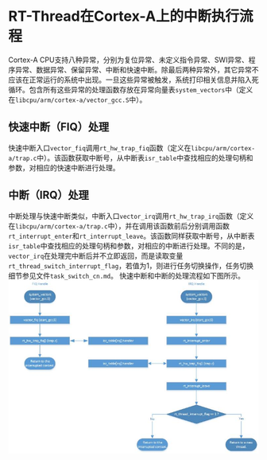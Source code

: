 # RT-Thread在Cortex-A上的中断执行流程
Cortex-A CPU支持八种异常，分别为复位异常、未定义指令异常、SWI异常、程序异常、数据异常、保留异常、中断和快速中断。除最后两种异常外，其它异常不应该在正常运行的系统中出现。一旦这些异常被触发，系统打印相关信息并陷入死循环。包含所有这些异常的处理函数存放在异常向量表`system_vectors`中（定义在`libcpu/arm/cortex-a/vector_gcc.S`中）。
## 快速中断（FIQ）处理
快速中断入口`vector_fiq`调用`rt_hw_trap_fiq`函数（定义在`libcpu/arm/cortex-a/trap.c`中）。该函数获取中断号，从中断表`isr_table`中查找相应的处理句柄和参数，对相应的快速中断进行处理。
## 中断（IRQ）处理
中断处理与快速中断类似，中断入口`vector_irq`调用`rt_hw_trap_irq`函数（定义在`libcpu/arm/cortex-a/trap.c`中），并在调用该函数前后分别调用函数`rt_interrupt_enter`和`rt_interrupt_leave`。该函数同样获取中断号，从中断表`isr_table`中查找相应的处理句柄和参数，对相应的中断进行处理。不同的是，`vector_irq`在处理完中断后并不立即返回，而是读取变量`rt_thread_switch_interrupt_flag`，若值为1，则进行任务切换操作，任务切换细节参见文件`task_switch_cn.md`。
快速中断和中断的处理流程如下图所示。
![RT-Thread Interrupt](./pictures/rtthread_interrupt.jpg)